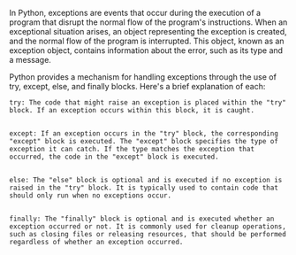 In Python, exceptions are events that occur during the execution of a program that disrupt the normal flow of the program's instructions. When an exceptional situation arises, an object representing the exception is created, and the normal flow of the program is interrupted. This object, known as an exception object, contains information about the error, such as its type and a message.

Python provides a mechanism for handling exceptions through the use of try, except, else, and finally blocks. Here's a brief explanation of each:


    try: The code that might raise an exception is placed within the "try" block. If an exception occurs within this block, it is caught.


    except: If an exception occurs in the "try" block, the corresponding "except" block is executed. The "except" block specifies the type of exception it can catch. If the type matches the exception that occurred, the code in the "except" block is executed.


    else: The "else" block is optional and is executed if no exception is raised in the "try" block. It is typically used to contain code that should only run when no exceptions occur.


    finally: The "finally" block is optional and is executed whether an exception occurred or not. It is commonly used for cleanup operations, such as closing files or releasing resources, that should be performed regardless of whether an exception occurred.
